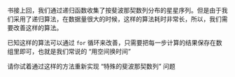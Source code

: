 书接上回，我们通过递归函数收集了按斐波那契数列分布的星星序列。但是由于我们采用了递归算法，在数据量很大的时候，这样的算法耗时非常长，所以，我们需要改善这样的算法。

已知这样的算法可以通过 `for` 循环来改善，只需要把每一步计算的结果保存在数组里即可，也就是我们常说的 “用空间换时间”

请你试着通过这样的方法重新实现 “特殊的斐波那契数列” 问题

